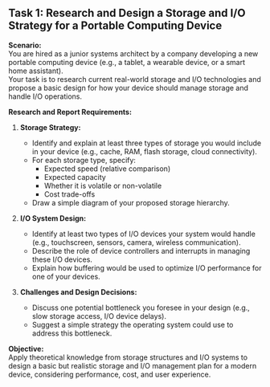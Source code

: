 ## Task 1: Research and Design a Storage and I/O Strategy for a Portable Computing Device

**Scenario:**  
You are hired as a junior systems architect by a company developing a new portable computing device (e.g., a tablet, a wearable device, or a smart home assistant).  
Your task is to research current real-world storage and I/O technologies and propose a basic design for how your device should manage storage and handle I/O operations.

**Research and Report Requirements:**

1. **Storage Strategy:**
   - Identify and explain at least three types of storage you would include in your device (e.g., cache, RAM, flash storage, cloud connectivity).
   - For each storage type, specify:
     - Expected speed (relative comparison)
     - Expected capacity
     - Whether it is volatile or non-volatile
     - Cost trade-offs
   - Draw a simple diagram of your proposed storage hierarchy.

2. **I/O System Design:**
   - Identify at least two types of I/O devices your system would handle (e.g., touchscreen, sensors, camera, wireless communication).
   - Describe the role of device controllers and interrupts in managing these I/O devices.
   - Explain how buffering would be used to optimize I/O performance for one of your devices.

3. **Challenges and Design Decisions:**
   - Discuss one potential bottleneck you foresee in your design (e.g., slow storage access, I/O device delays).
   - Suggest a simple strategy the operating system could use to address this bottleneck.

**Objective:**  
Apply theoretical knowledge from storage structures and I/O systems to design a basic but realistic storage and I/O management plan for a modern device, considering performance, cost, and user experience.



